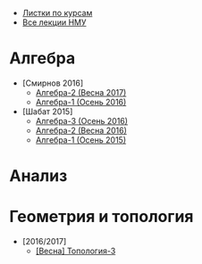 + [Листки по курсам](http://ium.mccme.ru/old_courses.html)
+ [Все лекции НМУ](http://ium.mccme.ru/IUM-video.html)


# Алгебра
+ [Смирнов 2016]
  + [Алгебра-2 (Весна 2017)](http://www.mathnet.ru/conf1012)
  + [Алгебра-1 (Осень 2016)](http://www.mathnet.ru/conf935)
+ [Шабат 2015]
  + [Алгебра-3 (Осень 2016)](http://www.mathnet.ru/conf950)
  + [Алгебра-2 (Весна 2016)](http://www.mathnet.ru/conf863)
  + [Алгебра-1 (Осень 2015)](http://www.mathnet.ru/conf770)
  
# Анализ

# Геометрия и топология

+ [2016/2017]
  + [[Весна] Топология-3](http://www.mathnet.ru/php/conference.phtml?option_lang=rus&eventID=25&confid=1032)
